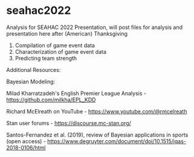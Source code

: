 # seahac2022
Analysis for SEAHAC 2022 Presentation, will post files for analysis and presentation here after (American) Thanksgiving
1. Compilation of game event data
2. Characterization of game event data
3. Predicting team strength


Additional Resources:

Bayesian Modeling: 

Milad Kharratzadeh's English Premier League Analysis - https://github.com/milkha/EPL_KDD 

Richard McElreath on YouTube - https://www.youtube.com/@rmcelreath  

Stan user forums - https://discourse.mc-stan.org/ 

Santos-Fernandez et al. (2019), review of Bayesian applications in sports (open access) - https://www.degruyter.com/document/doi/10.1515/jqas-2018-0106/html


